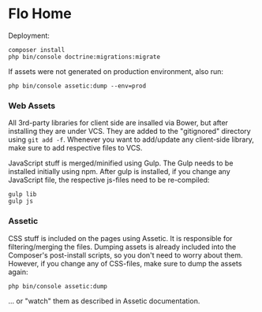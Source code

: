 # Flo Home

Deployment:

```
composer install
php bin/console doctrine:migrations:migrate
```

If assets were not generated on production environment, also run:
```
php bin/console assetic:dump --env=prod
```

### Web Assets

All 3rd-party libraries for client side are insalled via Bower, but after installing they are under VCS.
They are added to the "gitignored" directory using `git add -f`. Whenever you want to add/update any
client-side library, make sure to add respective files to VCS.

JavaScript stuff is merged/minified using Gulp. The Gulp needs to be installed initially using npm.
After gulp is installed, if you change any JavaScript file, the respective js-files need to be
re-compiled:
```
gulp lib
gulp js
```

### Assetic

CSS stuff is included on the pages using Assetic. It is responsible for filtering/merging the files.
Dumping assets is already included into the Composer's post-install scripts, so you don't need to
worry about them. However, if you change any of CSS-files, make sure to dump the assets again:

```
php bin/console assetic:dump
```

... or "watch" them as described in Assetic documentation.
